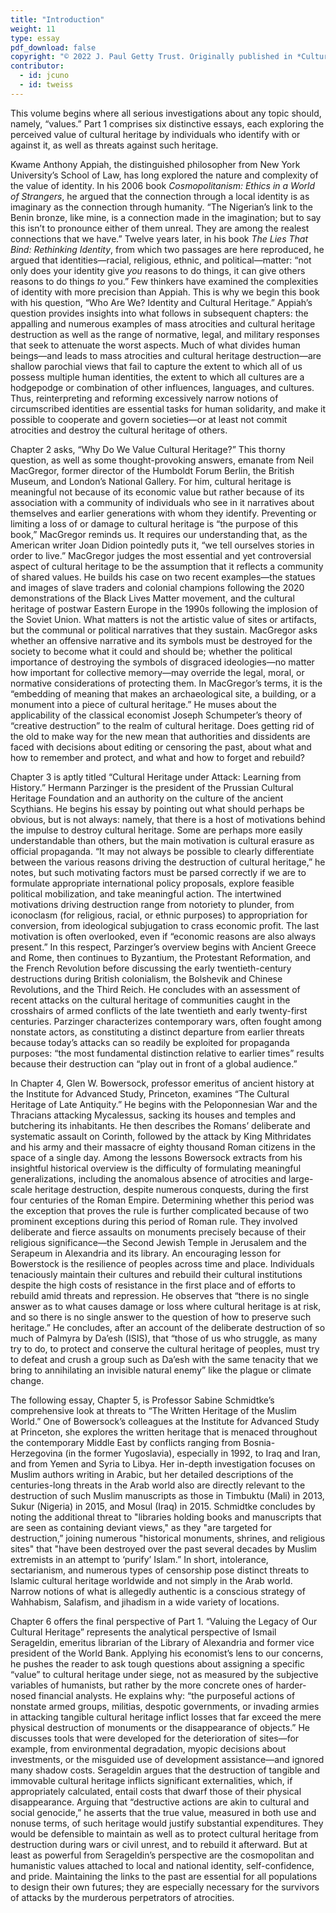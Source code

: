 ```yaml
---
title: "Introduction"
weight: 11
type: essay
pdf_download: false
copyright: "© 2022 J. Paul Getty Trust. Originally published in *Cultural Heritage and Mass Atrocities* © 2022 J. Paul Getty Trust, www.getty.edu/publications/cultural-heritage-mass-atrocities (licensed under [CC BY 4.0](https://creativecommons.org/licenses/by/4.0/))"
contributor:
  - id: jcuno
  - id: tweiss
---
```


This volume begins where all serious investigations about any topic should, namely, “values.” Part 1 comprises six distinctive essays, each exploring the perceived value of cultural heritage by individuals who identify with or against it, as well as threats against such heritage.

Kwame Anthony Appiah, the distinguished philosopher from New York University’s School of Law, has long explored the nature and complexity of the value of identity. In his 2006 book *Cosmopolitanism: Ethics in a World of Strangers*, he argued that the connection through a local identity is as imaginary as the connection through humanity. “The Nigerian’s link to the Benin bronze, like mine, is a connection made in the imagination; but to say this isn’t to pronounce either of them unreal. They are among the realest connections that we have.” Twelve years later, in his book *The Lies That Bind: Rethinking Identity*, from which two passages are here reproduced, he argued that identities—racial, religious, ethnic, and political—matter: “not only does your identity give *you* reasons to do things, it can give others reasons to do things *to* you.” Few thinkers have examined the complexities of identity with more precision than Appiah. This is why we begin this book with his question, “Who Are We? Identity and Cultural Heritage.” Appiah’s question provides insights into what follows in subsequent chapters: the appalling and numerous examples of mass atrocities and cultural heritage destruction as well as the range of normative, legal, and military responses that seek to attenuate the worst aspects. Much of what divides human beings—and leads to mass atrocities and cultural heritage destruction—are shallow parochial views that fail to capture the extent to which all of us possess multiple human identities, the extent to which all cultures are a hodgepodge or combination of other influences, languages, and cultures. Thus, reinterpreting and reforming excessively narrow notions of circumscribed identities are essential tasks for human solidarity, and make it possible to cooperate and govern societies—or at least not commit atrocities and destroy the cultural heritage of others.

Chapter 2 asks, “Why Do We Value Cultural Heritage?” This thorny question, as well as some thought-provoking answers, emanate from Neil MacGregor, former director of the Humboldt Forum Berlin, the British Museum, and London’s National Gallery. For him, cultural heritage is meaningful not because of its economic value but rather because of its association with a community of individuals who see in it narratives about themselves and earlier generations with whom they identify. Preventing or limiting a loss of or damage to cultural heritage is “the purpose of this book,” MacGregor reminds us. It requires our understanding that, as the American writer Joan Didion pointedly puts it, “we tell ourselves stories in order to live.” MacGregor judges the most essential and yet controversial aspect of cultural heritage to be the assumption that it reflects a community of shared values. He builds his case on two recent examples—the statues and images of slave traders and colonial champions following the 2020 demonstrations of the Black Lives Matter movement, and the cultural heritage of postwar Eastern Europe in the 1990s following the implosion of the Soviet Union. What matters is not the artistic value of sites or artifacts, but the communal or political narratives that they sustain. MacGregor asks whether an offensive narrative and its symbols must be destroyed for the society to become what it could and should be; whether the political importance of destroying the symbols of disgraced ideologies—no matter how important for collective memory—may override the legal, moral, or normative considerations of protecting them. In MacGregor’s terms, it is the “embedding of meaning that makes an archaeological site, a building, or a monument into a piece of cultural heritage.” He muses about the applicability of the classical economist Joseph Schumpeter’s theory of “creative destruction” to the realm of cultural heritage. Does getting rid of the old to make way for the new mean that authorities and dissidents are faced with decisions about editing or censoring the past, about what and how to remember and protect, and what and how to forget and rebuild?

Chapter 3 is aptly titled “Cultural Heritage under Attack: Learning from History.” Hermann Parzinger is the president of the Prussian Cultural Heritage Foundation and an authority on the culture of the ancient Scythians. He begins his essay by pointing out what should perhaps be obvious, but is not always: namely, that there is a host of motivations behind the impulse to destroy cultural heritage. Some are perhaps more easily understandable than others, but the main motivation is cultural erasure as official propaganda. “It may not always be possible to clearly differentiate between the various reasons driving the destruction of cultural heritage,” he notes, but such motivating factors must be parsed correctly if we are to formulate appropriate international policy proposals, explore feasible political mobilization, and take meaningful action. The intertwined motivations driving destruction range from notoriety to plunder, from iconoclasm (for religious, racial, or ethnic purposes) to appropriation for conversion, from ideological subjugation to crass economic profit. The last motivation is often overlooked, even if “economic reasons are also always present.” In this respect, Parzinger’s overview begins with Ancient Greece and Rome, then continues to Byzantium, the Protestant Reformation, and the French Revolution before discussing the early twentieth-century destructions during British colonialism, the Bolshevik and Chinese Revolutions, and the Third Reich. He concludes with an assessment of recent attacks on the cultural heritage of communities caught in the crosshairs of armed conflicts of the late twentieth and early twenty-first centuries. Parzinger characterizes contemporary wars, often fought among nonstate actors, as constituting a distinct departure from earlier threats because today’s attacks can so readily be exploited for propaganda purposes: “the most fundamental distinction relative to earlier times” results because their destruction can “play out in front of a global audience.”

In Chapter 4, Glen W. Bowersock, professor emeritus of ancient history at the Institute for Advanced Study, Princeton, examines “The Cultural Heritage of Late Antiquity.” He begins with the Peloponnesian War and the Thracians attacking Mycalessus, sacking its houses and temples and butchering its inhabitants. He then describes the Romans’ deliberate and systematic assault on Corinth, followed by the attack by King Mithridates and his army and their massacre of eighty thousand Roman citizens in the space of a single day. Among the lessons Bowersock extracts from his insightful historical overview is the difficulty of formulating meaningful generalizations, including the anomalous absence of atrocities and large-scale heritage destruction, despite numerous conquests, during the first four centuries of the Roman Empire. Determining whether this period was the exception that proves the rule is further complicated because of two prominent exceptions during this period of Roman rule. They involved deliberate and fierce assaults on monuments precisely because of their religious significance—the Second Jewish Temple in Jerusalem and the Serapeum in Alexandria and its library. An encouraging lesson for Bowerstock is the resilience of peoples across time and place. Individuals tenaciously maintain their cultures and rebuild their cultural institutions despite the high costs of resistance in the first place and of efforts to rebuild amid threats and repression. He observes that “there is no single answer as to what causes damage or loss where cultural heritage is at risk, and so there is no single answer to the question of how to preserve such heritage.” He concludes, after an account of the deliberate destruction of so much of Palmyra by Da’esh (ISIS), that “those of us who struggle, as many try to do, to protect and conserve the cultural heritage of peoples, must try to defeat and crush a group such as Da’esh with the same tenacity that we bring to annihilating an invisible natural enemy” like the plague or climate change.

The following essay, Chapter 5, is Professor Sabine Schmidtke’s comprehensive look at threats to “The Written Heritage of the Muslim World.” One of Bowersock’s colleagues at the Institute for Advanced Study at Princeton, she explores the written heritage that is menaced throughout the contemporary Middle East by conflicts ranging from Bosnia-Herzegovina (in the former Yugoslavia), especially in 1992, to Iraq and Iran, and from Yemen and Syria to Libya. Her in-depth investigation focuses on Muslim authors writing in Arabic, but her detailed descriptions of the centuries-long threats in the Arab world also are directly relevant to the destruction of such Muslim manuscripts as those in Timbuktu (Mali) in 2013, Sukur (Nigeria) in 2015, and Mosul (Iraq) in 2015. Schmidtke concludes by noting the additional threat to "libraries holding books and manuscripts that are seen as containing deviant views," as they "are targeted for destruction,” joining numerous "historical monuments, shrines, and religious sites" that "have been destroyed over the past several decades by Muslim extremists in an attempt to ‘purify’ Islam.” In short, intolerance, sectarianism, and numerous types of censorship pose distinct threats to Islamic cultural heritage worldwide and not simply in the Arab world. Narrow notions of what is allegedly authentic is a conscious strategy of Wahhabism, Salafism, and jihadism in a wide variety of locations.

Chapter 6 offers the final perspective of Part 1. “Valuing the Legacy of Our Cultural Heritage” represents the analytical perspective of Ismail Serageldin, emeritus librarian of the Library of Alexandria and former vice president of the World Bank. Applying his economist’s lens to our concerns, he pushes the reader to ask tough questions about assigning a specific “value” to cultural heritage under siege, not as measured by the subjective variables of humanists, but rather by the more concrete ones of harder-nosed financial analysts. He explains why: “the purposeful actions of nonstate armed groups, militias, despotic governments, or invading armies in attacking tangible cultural heritage inflict losses that far exceed the mere physical destruction of monuments or the disappearance of objects.” He discusses tools that were developed for the deterioration of sites—for example, from environmental degradation, myopic decisions about investments, or the misguided use of development assistance—and ignored many shadow costs. Serageldin argues that the destruction of tangible and immovable cultural heritage inflicts significant externalities, which, if appropriately calculated, entail costs that dwarf those of their physical disappearance. Arguing that “destructive actions are akin to cultural and social genocide,” he asserts that the true value, measured in both use and nonuse terms, of such heritage would justify substantial expenditures. They would be defensible to maintain as well as to protect cultural heritage from destruction during wars or civil unrest, and to rebuild it afterward. But at least as powerful from Serageldin’s perspective are the cosmopolitan and humanistic values attached to local and national identity, self-confidence, and pride. Maintaining the links to the past are essential for all populations to design their own futures; they are especially necessary for the survivors of attacks by the murderous perpetrators of atrocities.
